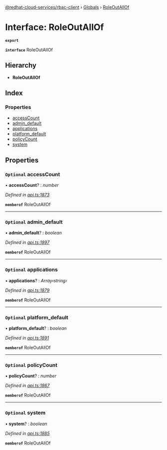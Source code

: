 [@redhat-cloud-services/rbac-client](../README.md) › [Globals](../globals.md) › [RoleOutAllOf](roleoutallof.md)

# Interface: RoleOutAllOf

**`export`** 

**`interface`** RoleOutAllOf

## Hierarchy

* **RoleOutAllOf**

## Index

### Properties

* [accessCount](roleoutallof.md#optional-accesscount)
* [admin_default](roleoutallof.md#optional-admin_default)
* [applications](roleoutallof.md#optional-applications)
* [platform_default](roleoutallof.md#optional-platform_default)
* [policyCount](roleoutallof.md#optional-policycount)
* [system](roleoutallof.md#optional-system)

## Properties

### `Optional` accessCount

• **accessCount**? : *number*

*Defined in [api.ts:1873](https://github.com/RedHatInsights/javascript-clients/blob/master/packages/rbac/api.ts#L1873)*

**`memberof`** RoleOutAllOf

___

### `Optional` admin_default

• **admin_default**? : *boolean*

*Defined in [api.ts:1897](https://github.com/RedHatInsights/javascript-clients/blob/master/packages/rbac/api.ts#L1897)*

**`memberof`** RoleOutAllOf

___

### `Optional` applications

• **applications**? : *Array‹string›*

*Defined in [api.ts:1879](https://github.com/RedHatInsights/javascript-clients/blob/master/packages/rbac/api.ts#L1879)*

**`memberof`** RoleOutAllOf

___

### `Optional` platform_default

• **platform_default**? : *boolean*

*Defined in [api.ts:1891](https://github.com/RedHatInsights/javascript-clients/blob/master/packages/rbac/api.ts#L1891)*

**`memberof`** RoleOutAllOf

___

### `Optional` policyCount

• **policyCount**? : *number*

*Defined in [api.ts:1867](https://github.com/RedHatInsights/javascript-clients/blob/master/packages/rbac/api.ts#L1867)*

**`memberof`** RoleOutAllOf

___

### `Optional` system

• **system**? : *boolean*

*Defined in [api.ts:1885](https://github.com/RedHatInsights/javascript-clients/blob/master/packages/rbac/api.ts#L1885)*

**`memberof`** RoleOutAllOf
